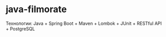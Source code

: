 # java-filmorate


Технологии: Java + Spring Boot + Maven + Lombok + JUnit + RESTful API + PostgreSQL
